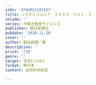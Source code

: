 ```yaml
---
isbn: '9784021101557'
title: ＪＳＥＣジュニア　２０２０　Ｖｏｌ．５
volume: ''
series: 今解き教室サイエンス
publisher: 朝日新聞社
pubdate: '2020-11-20'
cover: ''
author: 朝日新聞／著
description: ''
price: '720'
genre: ''
target: 学参I(小中)
format: 単行本
content: 自然科学総記

---
```

